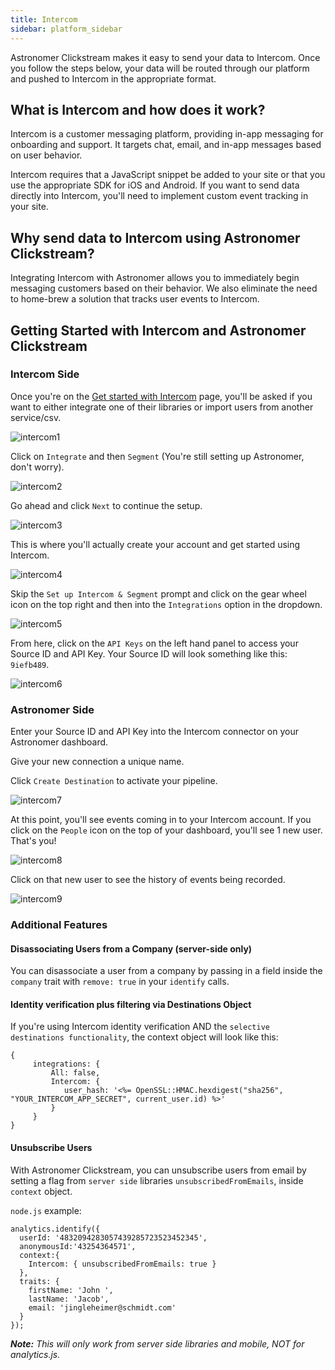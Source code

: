 ```yaml
---
title: Intercom
sidebar: platform_sidebar
---
```


Astronomer Clickstream makes it easy to send your data to Intercom. Once you follow the steps below, your data will be routed through our platform and pushed to Intercom in the appropriate format.

## What is Intercom and how does it work?

Intercom is a customer messaging platform, providing in-app messaging for onboarding and support. It targets chat, email, and in-app messages based on user behavior.

Intercom requires that a JavaScript snippet be added to your site or that you use the appropriate SDK for iOS and Android. If you want to send data directly into Intercom, you'll need to implement custom event tracking in your site.

## Why send data to Intercom using Astronomer Clickstream?

Integrating Intercom with Astronomer allows you to immediately begin messaging customers based on their behavior. We also eliminate the need to home-brew a solution that tracks user events to Intercom.

## Getting Started with Intercom and Astronomer Clickstream

### Intercom Side

Once you're on the [Get started with Intercom](http://www.intercom.io) page, you'll be asked if you want to either integrate one of their libraries or import users from another service/csv.

![intercom1](../../../images/intercom1.png)

Click on `Integrate` and then `Segment` (You're still setting up Astronomer, don't worry).

![intercom2](../../../images/intercom2.png)

 Go ahead and click `Next` to continue the setup.

![intercom3](../../../images/intercom3.png)

This is where you'll actually create your account and get started using Intercom.

![intercom4](../../../images/intercom4.png)

Skip the `Set up Intercom & Segment` prompt and click on the gear wheel icon on the top right and then into the `Integrations` option in the dropdown.

![intercom5](../../../images/intercom5.png)

From here, click on the `API Keys` on the left hand panel to access your Source ID and API Key. Your Source ID will look something like this: `9iefb489`.

![intercom6](../../../images/intercom6.png)

### Astronomer Side

Enter your Source ID and API Key into the Intercom connector on your Astronomer dashboard.

Give your new connection a unique name.

Click `Create Destination` to activate your pipeline.

![intercom7](../../../images/intercom7.gif)

At this point, you'll see events coming in to your Intercom account. If you click on the `People` icon on the top of your dashboard, you'll see 1 new user. That's you!

![intercom8](../../../images/intercom8.png)

Click on that new user to see the history of events being recorded.

![intercom9](../../../images/intercom9.png)

### Additional Features

#### Disassociating Users from a Company (server-side only)

You can disassociate a user from a company by passing in a field inside the `company` trait with `remove: true` in your `identify` calls.

#### Identity verification plus filtering via Destinations Object

If you're using Intercom identity verification AND the `selective destinations functionality`, the context object will look like this:

```
{
     integrations: {
         All: false,
         Intercom: {
            user_hash: '<%= OpenSSL::HMAC.hexdigest("sha256", "YOUR_INTERCOM_APP_SECRET", current_user.id) %>'
         }
     }
}
```

#### Unsubscribe Users

With Astronomer Clickstream, you can unsubscribe users from email by setting a flag from `server side` libraries `unsubscribedFromEmails`, inside `context` object.

`node.js` example:

```
analytics.identify({
  userId: '4832094283057439285723523452345',
  anonymousId:'43254364571',
  context:{
    Intercom: { unsubscribedFromEmails: true }
  },
  traits: {
    firstName: 'John ',
    lastName: 'Jacob',
    email: 'jingleheimer@schmidt.com'
  }
});
```
***Note:** This will only work from server side libraries and mobile, NOT for analytics.js.*
